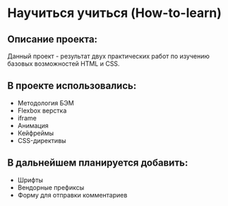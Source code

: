 # Научиться учиться (How-to-learn)

## Описание проекта:

Данный проект - результат двух практических работ по изучению базовых возможностей HTML и CSS.

## В проекте использовались:

- Методология БЭМ
- Flexbox верстка
- iframe
- Анимация
- Кейфреймы
- CSS-директивы

## В дальнейшем планируется добавить:

- Шрифты
- Вендорные префиксы
- Форму для отправки комментариев
